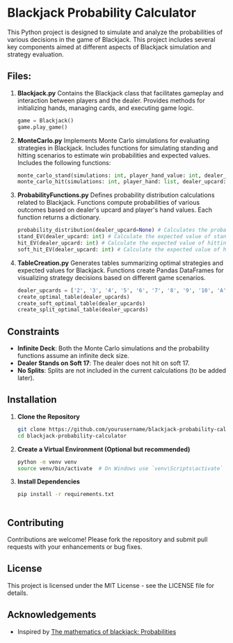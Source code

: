 # Blackjack Probability Calculator

This Python project is designed to simulate and analyze the probabilities of various decisions in the game of Blackjack. This project includes several key components aimed at different aspects of Blackjack simulation and strategy evaluation.

## Files:

1. **Blackjack.py**
   Contains the Blackjack class that facilitates gameplay and interaction between players and the dealer.
   Provides methods for initializing hands, managing cards, and executing game logic.
   ```python
   game = Blackjack()
   game.play_game()

3. **MonteCarlo.py**
   Implements Monte Carlo simulations for evaluating strategies in Blackjack.
   Includes functions for simulating standing and hitting scenarios to estimate win probabilities and expected values.
   Includes the following functions:
   ```python
   monte_carlo_stand(simulations: int, player_hand_value: int, dealer_upcard: int) # Simulate the outcome of standing in blackjack. Returns a float
   monte_carlo_hit(simulations: int, player_hand: list, dealer_upcard: int) # Simulate the outcome of hitting in blackjack. Returns a float
   ```

4. **ProbabilityFunctions.py**
   Defines probability distribution calculations related to Blackjack.
   Functions compute probabilities of various outcomes based on dealer's upcard and player's hand values. Each function returns a dictionary.
   ```python
   probability_distribution(dealer_upcard=None) # Calculates the probability distribution of the dealer depending on the value given. If no value is given, then it calculates the general probability distribution.
   stand_EV(dealer_upcard: int) # Calculate the expected value of standing with a given dealer upcard.
   hit_EV(dealer_upcard: int) # Calculate the expected value of hitting with a given dealer upcard.
   soft_hit_EV(dealer_upcard: int) # Calculate the expected value of hitting with a soft hand (hand containing an ace) and a given dealer upcard.
   ```

6. **TableCreation.py**
   Generates tables summarizing optimal strategies and expected values for Blackjack.
   Functions create Pandas DataFrames for visualizing strategy decisions based on different game scenarios.
   ```python
   dealer_upcards = ['2', '3', '4', '5', '6', '7', '8', '9', '10', 'A']
   create_optimal_table(dealer_upcards)
   create_soft_optimal_table(dealer_upcards)
   create_split_optimal_table(dealer_upcards)
   ```
   
## Constraints

- **Infinite Deck**: Both the Monte Carlo simulations and the probability functions assume an infinite deck size.
- **Dealer Stands on Soft 17**: The dealer does not hit on soft 17.
- **No Splits**: Splits are not included in the current calculations (to be added later).

## Installation

1. **Clone the Repository**
   ```sh
   git clone https://github.com/yourusername/blackjack-probability-calculator.git
   cd blackjack-probability-calculator

2. **Create a Virtual Environment (Optional but recommended)**
    ```sh
    python -m venv venv
    source venv/bin/activate  # On Windows use `venv\Scripts\activate`

3. **Install Dependencies**
    ```sh
    pip install -r requirements.txt
  

## Contributing
Contributions are welcome! Please fork the repository and submit pull requests with your enhancements or bug fixes.

## License
This project is licensed under the MIT License - see the LICENSE file for details.

## Acknowledgements
- Inspired by [The mathematics of blackjack: Probabilities](https://probability.infarom.ro/blackjack.html)
